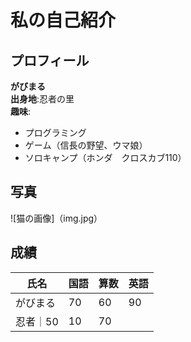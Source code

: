 # 私の自己紹介

## プロフィール
**がびまる**  
**出身地**:忍者の里  
**趣味**:
- プログラミング  
- ゲーム（信長の野望、ウマ娘）  
- ソロキャンプ（ホンダ　クロスカブ110）  

## 写真  
![猫の画像]（img.jpg）

##  成績
|氏名|国語|算数|英語|
|--|--|--|--|
|がびまる|70|60|90|
|忍者｜50|10|70|

